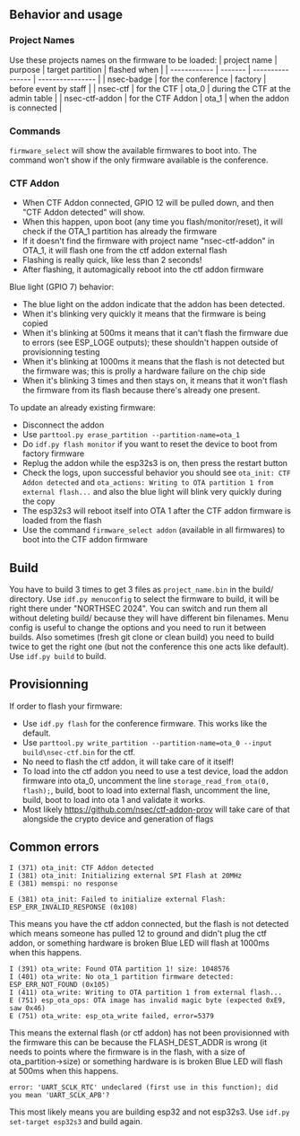 ## Behavior and usage

### Project Names
Use these projects names on the firmware to be loaded:
| project name | purpose | target partition | flashed when |
| ------------ | ------- | ---------------- | ---------------- |
| nsec-badge | for the conference | factory | before event by staff |
| nsec-ctf | for the CTF | ota_0 | during the CTF at the admin table |
| nsec-ctf-addon | for the CTF Addon | ota_1 | when the addon is connected |

### Commands
`firmware_select` will show the available firmwares to boot into.
The command won't show if the only firmware available is the conference.

### CTF Addon
- When CTF Addon connected, GPIO 12 will be pulled down, and then "CTF Addon detected" will show.
- When this happen, upon boot (any time you flash/monitor/reset), it will check if the OTA_1 partition has already the firmware
- If it doesn't find the firmware with project name "nsec-ctf-addon" in OTA_1, it will flash one from the ctf addon external flash
- Flashing is really quick, like less than 2 seconds!
- After flashing, it automagically reboot into the ctf addon firmware

Blue light (GPIO 7) behavior:
- The blue light on the addon indicate that the addon has been detected.
- When it's blinking very quickly it means that the firmware is being copied
- When it's blinking at 500ms it means that it can't flash the firmware due to errors (see ESP_LOGE outputs); these shouldn't happen outside of provisionning testing
- When it's blinking at 1000ms it means that the flash is not detected but the firmware was; this is prolly a hardware failure on the chip side
- When it's blinking 3 times and then stays on, it means that it won't flash the firmware from its flash because there's already one present.

To update an already existing firmware:
- Disconnect the addon
- Use `parttool.py erase_partition --partition-name=ota_1`
- Do `idf.py flash monitor` if you want to reset the device to boot from factory firmware
- Replug the addon while the esp32s3 is on, then press the restart button
- Check the logs, upon successful behavior you should see `ota_init: CTF Addon detected` and `ota_actions: Writing to OTA partition 1 from external flash...` and also the blue light will blink very quickly during the copy
- The esp32s3 will reboot itself into OTA 1 after the CTF addon firmware is loaded from the flash
- Use the command `firmware_select addon` (available in all firmwares) to boot into the CTF addon firmware

## Build
You have to build 3 times to get 3 files as `project_name.bin` in the build/ directory.
Use `idf.py menuconfig` to select the firmware to build, it will be right there under "NORTHSEC 2024".
You can switch and run them all without deleting build/ because they will have different bin filenames.
Menu config is useful to change the options and you need to run it between builds.
Also sometimes (fresh git clone or clean build) you need to build twice to get the right one (but not the conference this one acts like default).
Use `idf.py build` to build.

## Provisionning
If order to flash your firmware:
- Use `idf.py flash` for the conference firmware. This works like the default.
- Use `parttool.py write_partition --partition-name=ota_0 --input build\nsec-ctf.bin` for the ctf.
- No need to flash the ctf addon, it will take care of it itself!
- To load into the ctf addon you need to use a test device, load the addon firmware into ota_0, uncomment the line `storage_read_from_ota(0, flash);`, build, boot to load into external flash, uncomment the line, build, boot to load into ota 1 and validate it works.
- Most likely https://github.com/nsec/ctf-addon-prov will take care of that alongside the crypto device and generation of flags

## Common errors

```
I (371) ota_init: CTF Addon detected
I (381) ota_init: Initializing external SPI Flash at 20MHz
E (381) memspi: no response

E (381) ota_init: Failed to initialize external Flash: ESP_ERR_INVALID_RESPONSE (0x108)
```
This means you have the ctf addon connected, but the flash is not detected
which means someone has pulled 12 to ground and didn't plug the ctf addon, or something hardware is broken
Blue LED will flash at 1000ms when this happens.

```
I (391) ota_write: Found OTA partition 1! size: 1048576
I (401) ota_write: No ota_1 partition firmware detected: ESP_ERR_NOT_FOUND (0x105)
I (411) ota_write: Writing to OTA partition 1 from external flash...
E (751) esp_ota_ops: OTA image has invalid magic byte (expected 0xE9, saw 0x46)
E (751) ota_write: esp_ota_write failed, error=5379
```
This means the external flash (or ctf addon) has not been provisionned with the firmware
this can be because the FLASH_DEST_ADDR is wrong (it needs to points where the firmware is in the flash, with a size of ota_partition->size)
or something hardware is is broken
Blue LED will flash at 500ms when this happens.


```
error: 'UART_SCLK_RTC' undeclared (first use in this function); did you mean 'UART_SCLK_APB'?
```
This most likely means you are building esp32 and not esp32s3. Use `idf.py set-target esp32s3` and build again.

